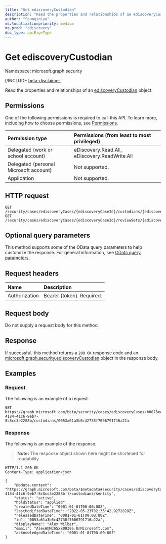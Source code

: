 ```yaml
---
title: "Get ediscoveryCustodian"
description: "Read the properties and relationships of an ediscoveryCustodian object."
author: "SeunginLyu"
ms.localizationpriority: medium
ms.prod: "ediscovery"
doc_type: apiPageType
---
```


# Get ediscoveryCustodian
Namespace: microsoft.graph.security

[!INCLUDE [beta-disclaimer](../../includes/beta-disclaimer.md)]

Read the properties and relationships of an [ediscoveryCustodian](../resources/security-ediscoverycustodian.md) object.

## Permissions
One of the following permissions is required to call this API. To learn more, including how to choose permissions, see [Permissions](/graph/permissions-reference).

|Permission type|Permissions (from least to most privileged)|
|:---|:---|
|Delegated (work or school account)|eDiscovery.Read.All, eDiscovery.ReadWrite.All|
|Delegated (personal Microsoft account)|Not supported.|
|Application|Not supported.|

## HTTP request

<!-- {
  "blockType": "ignored"
}
-->
``` http
GET /security/cases/ediscoveryCases/{ediscoveryCaseId}/custodians/{ediscoveryCustodianId}
GET /security/cases/ediscoveryCases/{ediscoveryCaseId}/reviewSets/{ediscoveryReviewSetId}/files/{ediscoveryFileId}/custodian
```

## Optional query parameters
This method supports some of the OData query parameters to help customize the response. For general information, see [OData query parameters](/graph/query-parameters).

## Request headers
|Name|Description|
|:---|:---|
|Authorization|Bearer {token}. Required.|

## Request body
Do not supply a request body for this method.

## Response

If successful, this method returns a `200 OK` response code and an [microsoft.graph.security.ediscoveryCustodian](../resources/security-ediscoverycustodian.md) object in the response body.

## Examples

### Request
The following is an example of a request.

<!-- {
  "blockType": "request",
  "name": "get_ediscoverycustodian"
}
-->
``` http
GET https://graph.microsoft.com/beta/security/cases/ediscoveryCases/b0073e4e-4184-41c6-9eb7-8c8cc3e2288b/custodians/0053a61a3b6c42738f7606791716a22a
```



### Response
The following is an example of the response.
>**Note:** The response object shown here might be shortened for readability.
<!-- {
  "blockType": "response",
  "truncated": true,
  "@odata.type": "microsoft.graph.security.ediscoveryCustodian"
}
-->
``` http
HTTP/1.1 200 OK
Content-Type: application/json

{
    "@odata.context": "https://graph.microsoft.com/beta/$metadata#security/cases/ediscoveryCases('b0073e4e-4184-41c6-9eb7-8c8cc3e2288b')/custodians/$entity",
    "status": "active",
    "holdStatus": "applied",
    "createdDateTime": "0001-01-01T00:00:00Z",
    "lastModifiedDateTime": "2022-05-23T02:35:42.9272828Z",
    "releasedDateTime": "0001-01-01T00:00:00Z",
    "id": "0053a61a3b6c42738f7606791716a22a",
    "displayName": "Alex Wilber",
    "email": "AlexW@M365x809305.OnMicrosoft.com",
    "acknowledgedDateTime": "0001-01-01T00:00:00Z"
}
```
